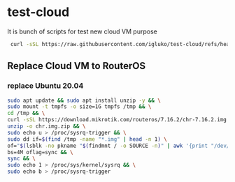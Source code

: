 # test-cloud
It is bunch of scripts for test new cloud VM purpose

```bash
 curl -sSL https://raw.githubusercontent.com/igluko/test-cloud/refs/heads/main/test-cloud.sh
```

## Replace Cloud VM to RouterOS

### replace Ubuntu 20.04
```bash
sudo apt update && sudo apt install unzip -y && \
sudo mount -t tmpfs -o size=1G tmpfs /tmp && \
cd /tmp && \
curl -sSL https://download.mikrotik.com/routeros/7.16.2/chr-7.16.2.img.zip -o chr.img.zip && \
unzip -o chr.img.zip && \
sudo echo u > /proc/sysrq-trigger && \
sudo dd if=$(find /tmp -name "*.img" | head -n 1) \
of="$(lsblk -no pkname "$(findmnt / -o SOURCE -n)" | awk '{print "/dev/" $1}')" \
bs=4M oflag=sync && \
sync && \
sudo echo 1 > /proc/sys/kernel/sysrq && \
sudo echo b > /proc/sysrq-trigger
```

